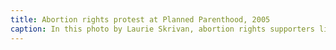 ```yaml
---
title: Abortion rights protest at Planned Parenthood, 2005
caption: In this photo by Laurie Skrivan, abortion rights supporters line the second-floor balcony of the Planned Parenthood clinic for the 32nd anniversary of Roe v. Wade in January 2005. They carry Planned Parenthood signs displaying the slogan “Stand Up for Choice.” Courtesy of Post-Dispatch digital archives.
---
```

